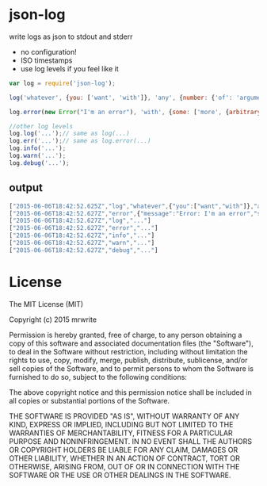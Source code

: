 # json-log
write logs as json to stdout and stderr

 * no configuration!
 * ISO timestamps
 * use log levels if you feel like it

```js
var log = require('json-log');

log('whatever', {you: ['want', 'with']}, 'any', {number: {'of': 'arguments'}}, '!');

log.error(new Error("I'm an error"), 'with', {some: ['more', {arbitrary: 'data'}]});

//other log levels
log.log('...');// same as log(...)
log.err('...');// same as log.error(...)
log.info('...');
log.warn('...');
log.debug('...');
```
## output
```js
["2015-06-06T18:42:52.625Z","log","whatever",{"you":["want","with"]},"any",{"number":{"of":"arguments"}},"!"]
["2015-06-06T18:42:52.627Z","error",{"message":"Error: I'm an error","stack":"Error: I'm an error\n    at Object.<anonymous> (/home/smallhelm/json-log/tests.js:5:11)\n    at Module._compile (module.js:456:26)\n    at Object.Module._extensions..js (module.js:474:10)\n    at Module.load (module.js:356:32)\n    at Function.Module._load (module.js:312:12)\n    at Function.Module.runMain (module.js:497:10)\n    at startup (node.js:119:16)\n    at node.js:935:3"},"with",{"some":["more",{"arbitrary":"data"}]}]
["2015-06-06T18:42:52.627Z","log","..."]
["2015-06-06T18:42:52.627Z","error","..."]
["2015-06-06T18:42:52.627Z","info","..."]
["2015-06-06T18:42:52.627Z","warn","..."]
["2015-06-06T18:42:52.627Z","debug","..."]
```

# License

The MIT License (MIT)

Copyright (c) 2015 mrwrite

Permission is hereby granted, free of charge, to any person obtaining a copy
of this software and associated documentation files (the "Software"), to deal
in the Software without restriction, including without limitation the rights
to use, copy, modify, merge, publish, distribute, sublicense, and/or sell
copies of the Software, and to permit persons to whom the Software is
furnished to do so, subject to the following conditions:

The above copyright notice and this permission notice shall be included in all
copies or substantial portions of the Software.

THE SOFTWARE IS PROVIDED "AS IS", WITHOUT WARRANTY OF ANY KIND, EXPRESS OR
IMPLIED, INCLUDING BUT NOT LIMITED TO THE WARRANTIES OF MERCHANTABILITY,
FITNESS FOR A PARTICULAR PURPOSE AND NONINFRINGEMENT. IN NO EVENT SHALL THE
AUTHORS OR COPYRIGHT HOLDERS BE LIABLE FOR ANY CLAIM, DAMAGES OR OTHER
LIABILITY, WHETHER IN AN ACTION OF CONTRACT, TORT OR OTHERWISE, ARISING FROM,
OUT OF OR IN CONNECTION WITH THE SOFTWARE OR THE USE OR OTHER DEALINGS IN THE
SOFTWARE.
